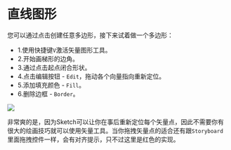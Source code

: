 # 直线图形

您可以通过点击创建任意多边形，接下来试着做一个多边形：

+ 1.使用快捷键`V`激活矢量图形工具。
+ 2.开始画梯形的边角。
+ 3.通过点击起点闭合形状。
+ 4.点击编辑按钮 - `Edit`，拖动各个向量指向重新定位。
+ 5.添加填充颜色 - `Fill`。
+ 6.删除边框 - `Border`。

![](https://koenig-media.raywenderlich.com/uploads/2015/10/trapezoid.gif)

非常爽的是，因为Sketch可以让你在事后重新定位每个矢量点，因此不需要你有很大的绘画技巧就可以使用矢量工具。当你拖拽矢量点的适合还有跟`Storyboard`里面拖拽控件一样，会有对齐提示，只不过这里是红色的实现。